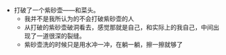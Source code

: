 - 打破了一个紫砂壶——和菜头。
    - 我并不是我所认为的不会打破紫砂壶的人
    - 从打破的紫砂壶破洞看去，感觉那就是自己，和实际上的我自己，中间出现了一道很深的裂缝。
    - 紫砂壶洗的时候只是用水冲一冲，在躺一躺，擦一擦就够了